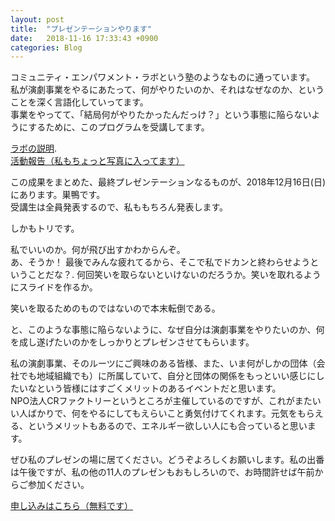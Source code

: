 ```yaml
---
layout: post
title:  "プレゼンテーションやります"
date:   2018-11-16 17:33:43 +0900
categories: Blog
---
```



コミュニティ・エンパワメント・ラボという塾のようなものに通っています。  
私が演劇事業をやるにあたって、何がやりたいのか、それはなぜなのか、ということを深く言語化していってます。  
事業をやってて、「結局何がやりたかったんだっけ？」という事態に陥らないようにするために、このプログラムを受講してます。

[ラボの説明](http://crfactory.com/service/labo/).   
[活動報告（私もちょっと写真に入ってます）](http://crfactory.com/blog/3919/)

この成果をまとめた、最終プレゼンテーションなるものが、2018年12月16日(日)にあります。巣鴨です。  
受講生は全員発表するので、私ももちろん発表します。

しかもトリです。

私でいいのか。何が飛び出すかわからんぞ。  
あ、そうか！ 最後でみんな疲れてるから、そこで私でドカンと終わらせようということだな？. 
何回笑いを取らないといけないのだろうか。笑いを取れるようにスライドを作るか。

笑いを取るためのものではないので本末転倒である。

と、このような事態に陥らないように、なぜ自分は演劇事業をやりたいのか、何を成し遂げたいのかをしっかりとプレゼンさせてもらいます。

私の演劇事業、そのルーツにご興味のある皆様、また、いま何がしかの団体（会社でも地域組織でも）に所属していて、自分と団体の関係をもっといい感じにしたいなという皆様にはすごくメリットのあるイベントだと思います。  
NPO法人CRファクトリーというところが主催しているのですが、これがまたいい人ばかりで、何をやるにしてもえらいこと勇気付けてくれます。元気をもらえる、というメリットもあるので、エネルギー欲しい人にも合っていると思います。

ぜひ私のプレゼンの場に居てください。どうぞよろしくお願いします。私の出番は午後ですが、私の他の11人のプレゼンもおもしろいので、お時間許せば午前からご参加ください。

[申し込みはこちら（無料です）](https://docs.google.com/forms/d/e/1FAIpQLSdCxyM13XLjFIm1XI8SQ_1aAM8mfmwXBHDDWqQO98s8mQ297g/viewform)
